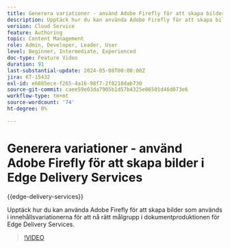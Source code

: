 ```yaml
---
title: Generera variationer - använd Adobe Firefly för att skapa bilder i Edge Delivery Services
description: Upptäck hur du kan använda Adobe Firefly för att skapa bilder som används i innehållsvariationerna för att nå rätt målgrupp i dokumentproduktionen för Edge Delivery Services.
version: Cloud Service
feature: Authoring
topic: Content Management
role: Admin, Developer, Leader, User
level: Beginner, Intermediate, Experienced
doc-type: Feature Video
duration: 91
last-substantial-update: 2024-05-08T00:00:00Z
jira: KT-15432
exl-id: e6085ece-f265-4a16-98f7-2f8218dab730
source-git-commit: caee59e03da7905b1d57b4325e06501d46d073e6
workflow-type: tm+mt
source-wordcount: '74'
ht-degree: 0%

---
```


# Generera variationer - använd Adobe Firefly för att skapa bilder i Edge Delivery Services

{{edge-delivery-services}}

Upptäck hur du kan använda Adobe Firefly för att skapa bilder som används i innehållsvariationerna för att nå rätt målgrupp i dokumentproduktionen för Edge Delivery Services.

>[!VIDEO](https://video.tv.adobe.com/v/3428794/?learn=on)
